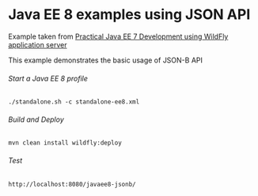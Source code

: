 Java EE 8 examples using JSON API
=====================================
Example taken from [Practical Java EE 7 Development using WildFly application server](http://www.itbuzzpress.com/ebooks/java-ee-7-development-on-wildfly.html)

This example demonstrates the basic usage of JSON-B API

###### Start a Java EE 8 profile
```shell
./standalone.sh -c standalone-ee8.xml  
```

###### Build and Deploy
```shell
mvn clean install wildfly:deploy  
```

###### Test
```shell
http://localhost:8080/javaee8-jsonb/
```
 
